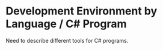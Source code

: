 # Development Environment by Language / C\# Program

Need to describe different tools for C\# programs.
